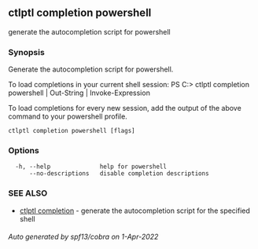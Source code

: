 ## ctlptl completion powershell

generate the autocompletion script for powershell

### Synopsis


Generate the autocompletion script for powershell.

To load completions in your current shell session:
PS C:\> ctlptl completion powershell | Out-String | Invoke-Expression

To load completions for every new session, add the output of the above command
to your powershell profile.


```
ctlptl completion powershell [flags]
```

### Options

```
  -h, --help              help for powershell
      --no-descriptions   disable completion descriptions
```

### SEE ALSO

* [ctlptl completion](ctlptl_completion.md)	 - generate the autocompletion script for the specified shell

###### Auto generated by spf13/cobra on 1-Apr-2022
